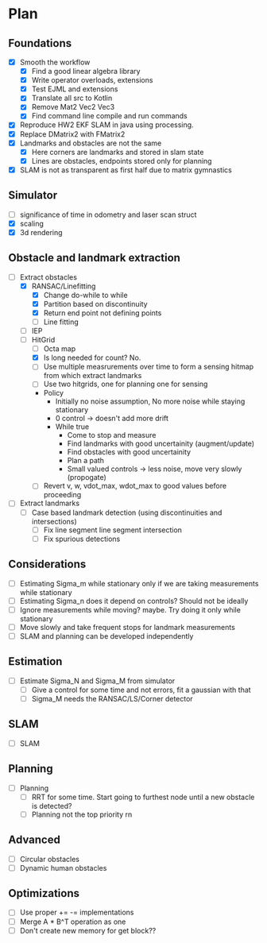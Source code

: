 # Plan

## Foundations
- [x] Smooth the workflow
    - [x] Find a good linear algebra library
    - [x] Write operator overloads, extensions
    - [x] Test EJML and extensions
    - [x] Translate all src to Kotlin
    - [x] Remove Mat2 Vec2 Vec3
    - [x] Find command line compile and run commands
- [x] Reproduce HW2 EKF SLAM in java using processing.
- [x] Replace DMatrix2 with FMatrix2
- [x] Landmarks and obstacles are not the same
    - [x] Here corners are landmarks and stored in slam state
    - [x] Lines are obstacles, endpoints stored only for planning
- [x] SLAM is not as transparent as first half due to matrix gymnastics

## Simulator
- [ ] significance of time in odometry and laser scan struct
- [x] scaling
- [x] 3d rendering

## Obstacle and landmark extraction
- [ ] Extract obstacles
    - [x] RANSAC/Linefitting
        - [x] Change do-while to while
        - [x] Partition based on discontinuity
        - [x] Return end point not defining points
        - [ ] Line fitting
    - [ ] IEP
    - [ ] HitGrid
        - [ ] Octa map
        - [x] Is long needed for count? No.
        - [ ] Use multiple measrurements over time to form a sensing hitmap from which extract landmarks
        - [ ] Use two hitgrids, one for planning one for sensing
        - Policy
            - Initially no noise assumption, No more noise while staying stationary
            - 0 control -> doesn't add more drift
            - While true
                - Come to stop and measure
                - Find landmarks with good uncertainity (augment/update)
                - Find obstacles with good uncertainity
                - Plan a path
                - Small valued controls -> less noise, move very slowly (propogate)
        - [ ] Revert v, w, vdot_max, wdot_max to good values before proceeding
- [ ] Extract landmarks
    - [ ] Case based landmark detection (using discontinuities and intersections)
        - [ ] Fix line segment line segment intersection
        - [ ] Fix spurious detections

## Considerations
- [ ] Estimating Sigma_m while stationary only if we are taking measurements while stationary
- [ ] Estimating Sigma_n does it depend on controls? Should not be ideally
- [ ] Ignore measurements while moving? maybe. Try doing it only while stationary
- [ ] Move slowly and take frequent stops for landmark measurements
- [ ] SLAM and planning can be developed independently

## Estimation
- [ ] Estimate Sigma_N and Sigma_M from simulator
    - [ ] Give a control for some time and not errors, fit a gaussian with that
    - [ ] Sigma_M needs the RANSAC/LS/Corner detector

## SLAM
- [ ] SLAM

## Planning
- [ ] Planning
    - [ ] RRT for some time. Start going to furthest node until a new obstacle is detected?
    - [ ] Planning not the top priority rn

## Advanced
- [ ] Circular obstacles
- [ ] Dynamic human obstacles

## Optimizations
- [ ] Use proper += -= implementations
- [ ] Merge A * B^T operation as one
- [ ] Don't create new memory for get block??
